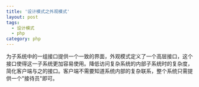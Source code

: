 ```yaml
---
title: '设计模式之外观模式'
layout: post
tags:
  - 设计模式
  - php
category: php
---
```


为子系统中的一组接口提供一个一致的界面，外观模式定义了一个高层接口，这个接口使得这一子系统更加容易使用。降低访问复杂系统的内部子系统时的复杂度，简化客户端与之的接口。客户端不需要知道系统内部的复杂联系，整个系统只需提供一个"接待员"即可。

<!--more-->

